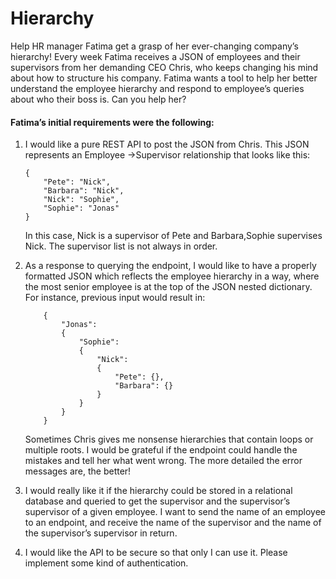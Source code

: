 # Hierarchy

Help HR manager Fatima get a grasp of her ever-changing company’s hierarchy!
Every week Fatima receives a JSON of employees and their supervisors from her demanding CEO Chris,
who keeps changing his mind about how to structure his company.
Fatima wants a tool to help her better understand the employee hierarchy and respond to employee’s queries
about who their boss is. Can you help her?

#### Fatima’s initial requirements were the following:

1. I would like a pure REST API to post the JSON from Chris.
   This JSON represents an Employee ->Supervisor relationship that looks like this:
    ```
    {
        "Pete": "Nick",
        "Barbara": "Nick",
        "Nick": "Sophie",
        "Sophie": "Jonas"
    }
    ```
   In this case, Nick is a supervisor of Pete and Barbara,Sophie supervises Nick. The supervisor list is
   not always in order.

2. As a response to querying the endpoint, I would like
   to have a properly formatted JSON which
   reflects the employee hierarchy in a way, where the
   most senior employee is at the top of the JSON
   nested dictionary.
   For instance, previous input would
   result in:
   ```
       {
           "Jonas": 
           {
               "Sophie": 
               {
                   "Nick": 
                   {
                       "Pete": {},
                       "Barbara": {}
                   }
               }
           }
       }
   ```
   Sometimes Chris gives me nonsense hierarchies that
   contain loops or multiple roots. I would be
   grateful if the endpoint could handle the mistakes
   and tell her what went wrong. The more
   detailed the error messages are, the better!

3. I would really like it if the hierarchy could be stored
   in a relational database and
   queried to get the supervisor and the supervisor’s
   supervisor of a given employee. I want to send
   the name of an employee to an endpoint, and receive
   the name of the supervisor and the name of the supervisor’s supervisor in return.

4. I would like the API to be secure so that only I can use it. Please implement some kind of
   authentication.